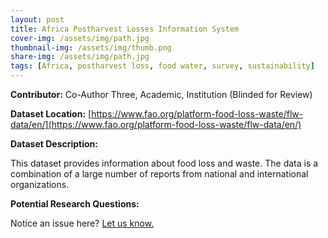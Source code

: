 ```yaml
---
layout: post
title: Africa Postharvest Losses Information System
cover-img: /assets/img/path.jpg
thumbnail-img: /assets/img/thumb.png
share-img: /assets/img/path.jpg
tags: [Africa, postharvest loss, food water, survey, sustainability]
---
```


**Contributor:** Co-Author Three, Academic, Institution (Blinded for Review)

**Dataset Location:** [https://www.fao.org/platform-food-loss-waste/flw-data/en/](https://www.fao.org/platform-food-loss-waste/flw-data/en/)

**Dataset Description:**

This dataset provides information about food loss and waste. The data is a combination of a large number of reports from national and international organizations.

**Potential Research Questions:**





Notice an issue here? [Let us know.](https://docs.google.com/forms/d/e/1FAIpQLSfFLEtWSlfe6gwBaoe-9OfE4BjtwaVx3IQg9ZsfCIJDrujrbA/viewform?usp=pp_url&entry.677199195=2021-12-06-FAO-food-loss)

